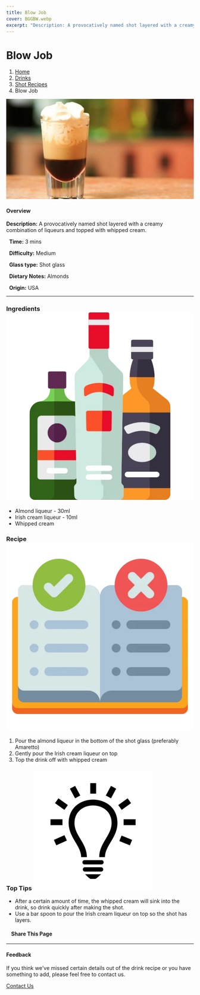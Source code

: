 ```yaml
---
title: Blow Job
cover: BGGBW.webp
excerpt: "Description: A provocatively named shot layered with a creamy combination of liqueurs and topped with whipped cream."
---
```


# Blow Job

1.  [Home](/)
2.  [Drinks](drinks)
3.  [Shot Recipes](drinks/shotrecipes)
4.  Blow Job

![](images/blowjob.webp)

#### Overview

**Description:** A provocatively named shot layered with a creamy combination of liqueurs and topped with whipped cream.

  **Time:** 3 mins

  **Difficulty:** Medium

  **Glass type:** Shot glass

  **Dietary Notes:** Almonds

  **Origin:** USA

* * *

### Ingredients ![target](images/liquor.webp)

-   Almond liqueur - 30ml
-   Irish cream liqueur - 10ml
-   Whipped cream

### Recipe ![target](images/rules.webp)

1.  Pour the almond liqueur in the bottom of the shot glass (preferably Amaretto)
2.  Gently pour the Irish cream liqueur on top
3.  Top the drink off with whipped cream

### Top Tips ![target](images/lightbulb.webp)

-   After a certain amount of time, the whipped cream will sink into the drink, so drink quickly after making the shot.
-   Use a bar spoon to pour the Irish cream liqueur on top so the shot has layers.

####     Share This Page

[](https://www.facebook.com/sharer/sharer.php?u=beergogglegames.co.uk/Drinks/ShotRecipes/blowjob)[](https://www.instagram.com/direct/new/)[](https://twitter.com/intent/tweet?url=beergogglegames.co.uk/Drinks/ShotRecipes/blowjob)

* * *

#### Feedback

If you think we've missed certain details out of the drink recipe or you have something to add, please feel free to contact us.

  
  
  
[Contact Us](contact)
